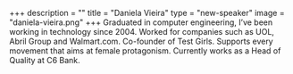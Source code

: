 +++
description = ""
title = "Daniela Vieira"
type = "new-speaker"
image = "daniela-vieira.png"
+++
Graduated in computer engineering, I’ve been working in technology since 2004. Worked for companies such as UOL, Abril Group and Walmart.com. Co-founder of Test Girls. Supports every movement that aims at female protagonism. Currently works as a Head of Quality at C6 Bank.